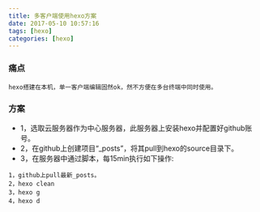 ```yaml
---
title: 多客户端使用hexo方案
date: 2017-05-10 10:57:16
tags: [hexo]
categories: [hexo]
---
```


### 痛点

```
hexo搭建在本机，单一客户端编辑固然ok，然不方便在多台终端中同时使用。
```
### 方案


- 1，选取云服务器作为中心服务器，此服务器上安装hexo并配置好github账号。
- 2，在github上创建项目“_posts”，将其pull到hexo的source目录下。
- 3，在服务器中通过脚本，每15min执行如下操作:

```
1，github上pull最新_posts。
2，hexo clean
3，hexo g
4，hexo d
```



